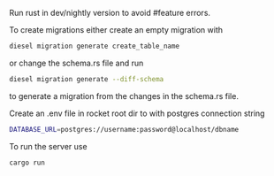 Run rust in dev/nightly version to avoid #feature errors.

To create migrations either create an empty migration with
```bash
diesel migration generate create_table_name
```
or change the schema.rs file and run
```bash
diesel migration generate --diff-schema
```
to generate a migration from the changes in the schema.rs file.

Create an .env file in rocket root dir to with postgres connection string
```bash
DATABASE_URL=postgres://username:password@localhost/dbname
```
To run the server use
```bash
cargo run
```
